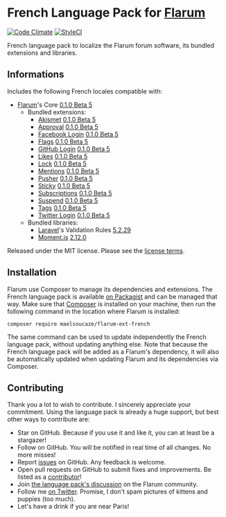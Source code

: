 # French Language Pack for [Flarum](http://flarum.org/)

[![Code Climate](https://codeclimate.com/github/maelsoucaze/flarum-ext-french/badges/gpa.svg)](https://codeclimate.com/github/maelsoucaze/flarum-ext-french) [![StyleCI](https://styleci.io/repos/41550823/shield)](https://styleci.io/repos/41550823)

French language pack to localize the Flarum forum software, its bundled extensions and libraries.

## Informations

Includes the following French locales compatible with:

- [Flarum](https://github.com/flarum/core)'s Core [0.1.0 Beta 5](https://github.com/flarum/core/releases/tag/v0.1.0-beta.5)
  - Bundled extensions:
    - [Akismet](https://github.com/flarum/flarum-ext-akismet) [0.1.0 Beta 5](https://github.com/flarum/flarum-ext-akismet/releases/tag/v0.1.0-beta.5)
    - [Approval](https://github.com/flarum/flarum-ext-approval) [0.1.0 Beta 5](https://github.com/flarum/flarum-ext-approval/releases/tag/v0.1.0-beta.5)
    - [Facebook Login](https://github.com/flarum/flarum-ext-auth-facebook) [0.1.0 Beta 5](https://github.com/flarum/flarum-ext-auth-facebook/releases/tag/v0.1.0-beta.5)
    - [Flags](https://github.com/flarum/flarum-ext-flags) [0.1.0 Beta 5](https://github.com/flarum/flarum-ext-flags/releases/tag/v0.1.0-beta.5)
    - [GitHub Login](https://github.com/flarum/flarum-ext-auth-github) [0.1.0 Beta 5](https://github.com/flarum/flarum-ext-auth-github/releases/tag/v0.1.0-beta.5)
    - [Likes](https://github.com/flarum/flarum-ext-likes) [0.1.0 Beta 5](https://github.com/flarum/flarum-ext-likes/releases/tag/v0.1.0-beta.5)
    - [Lock](https://github.com/flarum/flarum-ext-lock) [0.1.0 Beta 5](https://github.com/flarum/flarum-ext-lock/releases/tag/v0.1.0-beta.5)
    - [Mentions](https://github.com/flarum/flarum-ext-mentions) [0.1.0 Beta 5](https://github.com/flarum/flarum-ext-mentions/releases/tag/v0.1.0-beta.5)
    - [Pusher](https://github.com/flarum/flarum-ext-pusher) [0.1.0 Beta 5](https://github.com/flarum/flarum-ext-pusher/releases/tag/v0.1.0-beta.5)
    - [Sticky](https://github.com/flarum/flarum-ext-sticky) [0.1.0 Beta 5](https://github.com/flarum/flarum-ext-sticky/releases/tag/v0.1.0-beta.5)
    - [Subscriptions](https://github.com/flarum/flarum-ext-subscriptions) [0.1.0 Beta 5](https://github.com/flarum/flarum-ext-subscriptions/releases/tag/v0.1.0-beta.5)
    - [Suspend](https://github.com/flarum/flarum-ext-suspend) [0.1.0 Beta 5](https://github.com/flarum/flarum-ext-suspend/releases/tag/v0.1.0-beta.5)
    - [Tags](https://github.com/flarum/flarum-ext-tags) [0.1.0 Beta 5](https://github.com/flarum/flarum-ext-tags/releases/tag/v0.1.0-beta.5)
    - [Twitter Login](https://github.com/flarum/flarum-ext-auth-twitter) [0.1.0 Beta 5](https://github.com/flarum/flarum-ext-auth-twitter/releases/tag/v0.1.0-beta.5)
  - Bundled libraries:
    - [Laravel](https://github.com/laravel/laravel)'s Validation Rules [5.2.29](https://github.com/laravel/laravel/releases/tag/v5.2.29)
    - [Moment.js](https://github.com/moment/moment) [2.12.0](https://github.com/moment/moment/releases/tag/2.12.0)

Released under the MIT license. Please see the [license terms](https://github.com/maelsoucaze/flarum-ext-french/blob/master/LICENSE).

## Installation

Flarum use Composer to manage its dependencies and extensions. The French language pack is available [on Packagist](https://packagist.org/packages/maelsoucaze/flarum-ext-french) and can be managed that way. Make sure that [Composer](https://getcomposer.org/) is installed on your machine, then run the following command in the location where Flarum is installed:

```shell
composer require maelsoucaze/flarum-ext-french
```

The same command can be used to update independently the French language pack, without updating anything else. Note that because the French language pack will be added as a Flarum's dependency, it will also be automatically updated when updating Flarum and its dependencies via Composer.

## Contributing

Thank you a lot to wish to contribute. I sincerely appreciate your commitment. Using the language pack is already a huge support, but best other ways to contribute are:

- Star on GitHub. Because if you use it and like it, you can at least be a stargazer!
- Follow on GitHub. You will be notified in real time of all changes. No more misses!
- Report [issues](https://github.com/maelsoucaze/flarum-ext-french/issues) on GitHub. Any feedback is welcome.
- Open pull requests on GitHub to submit fixes and improvements. Be listed as a [contributor](https://github.com/maelsoucaze/flarum-ext-french/graphs/contributors)!
- Join [the language pack's discussion](https://discuss.flarum.org/d/615-french-language-pack) on the Flarum community.
- Follow me [on Twitter](https://twitter.com/maelsoucaze). Promise, I don't spam pictures of kittens and puppies (too much).
- Let's have a drink if you are near Paris!
